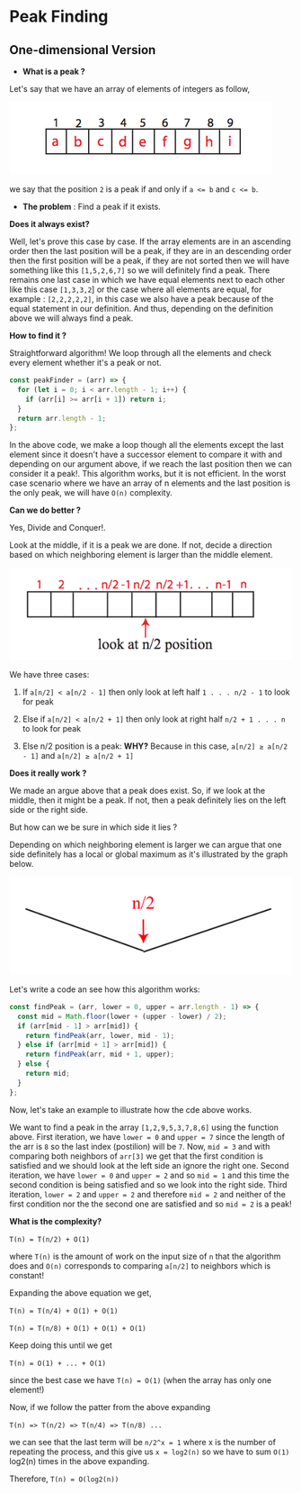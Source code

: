 # Peak Finding

## One-dimensional Version

- **What is a peak ?**

Let's say that we have an array of elements of integers as follow,

![array of elements](array-of-elements.png)

we say that the position `2` is a peak if and only if `a <= b` and `c <= b`.

- **The problem** : Find a peak if it exists.

**Does it always exist?**

Well, let's prove this case by case. If the array elements are in an ascending order then the last position will be a peak, if they are in an descending order then the first position will be a peak, if they are not sorted then we will have something like this `[1,5,2,6,7]` so we will definitely find a peak. There remains one last case in which we have equal elements next to each other like this case `[1,3,3,2`] or the case where all elements are equal, for example : `[2,2,2,2,2]`, in this case we also have a peak because of the equal statement in our definition. And thus, depending on the definition above we will always find a peak.

**How to find it ?**

Straightforward algorithm! We loop through all the elements and check every element whether it's a peak or not.

```js
const peakFinder = (arr) => {
  for (let i = 0; i < arr.length - 1; i++) {
    if (arr[i] >= arr[i + 1]) return i;
  }
  return arr.length - 1;
};
```

In the above code, we make a loop though all the elements except the last element since it doesn't have a successor element to compare it with and depending on our argument above, if we reach the last position then we can consider it a peak!.
This algorithm works, but it is not efficient. In the worst case scenario where we have an array of n elements and the last position is the only peak, we will have `O(n)` complexity.

**Can we do better ?**

Yes, Divide and Conquer!.

Look at the middle, if it is a peak we are done. If not, decide a direction based on which neighboring element is larger than the middle element.

![divide and conquer](divide-and-conquer.png)

We have three cases:

1. If `a[n/2] < a[n/2 - 1]` then only look at left half `1 . . . n/2 - 1` to look for peak

2. Else if `a[n/2] < a[n/2 + 1]` then only look at right half `n/2 + 1 . . . n` to look for peak

3. Else n/2 position is a peak: **WHY?** Because in this case, `a[n/2] ≥ a[n/2 - 1]` and `a[n/2] ≥ a[n/2 + 1]`

**Does it really work ?**

We made an argue above that a peak does exist. So, if we look at the middle, then it might be a peak. If not, then a peak definitely lies on the left side or the right side.

But how can we be sure in which side it lies ?

Depending on which neighboring element is larger we can argue that one side definitely has a local or global maximum as it's illustrated by the graph below.

![global maximum](global-maximum.png)

Let's write a code an see how this algorithm works:

```js
const findPeak = (arr, lower = 0, upper = arr.length - 1) => {
  const mid = Math.floor(lower + (upper - lower) / 2);
  if (arr[mid - 1] > arr[mid]) {
    return findPeak(arr, lower, mid - 1);
  } else if (arr[mid + 1] > arr[mid]) {
    return findPeak(arr, mid + 1, upper);
  } else {
    return mid;
  }
};
```

Now, let's take an example to illustrate how the cde above works.

We want to find a peak in the array `[1,2,9,5,3,7,8,6]` using the function above. First iteration, we have `lower = 0` and `upper = 7` since the length of the arr is `8` so the last index (postilion) will be `7`. Now, `mid = 3` and with comparing both neighbors of `arr[3]` we get that the first condition is satisfied and we should look at the left side an ignore the right one. Second iteration, we have `lower = 0` and `upper = 2` and so `mid = 1` and this time the second condition is being satisfied and so we look into the right side. Third iteration, `lower = 2` and `upper = 2` and therefore `mid = 2` and neither of the first condition nor the the second one are satisfied and so `mid = 2` is a peak!

**What is the complexity?**

`T(n) = T(n/2) + O(1)`

where `T(n)` is the amount of work on the input size of `n` that the algorithm does and `O(n)` corresponds to comparing `a[n/2]` to neighbors which is constant!

Expanding the above equation we get,

`T(n) = T(n/4) + O(1) + O(1)`

`T(n) = T(n/8) + O(1) + O(1) + O(1)`

Keep doing this until we get

`T(n) = O(1) + ... + O(1)`

since the best case we have `T(n) = O(1)` (when the array has only one element!)

Now, if we follow the patter from the above expanding

`T(n) => T(n/2) => T(n/4) => T(n/8) ...`

we can see that the last term will be `n/2^x = 1` where x is the number of repeating the process, and this give us `x = log2(n)` so we have to sum `O(1)` log2(n) times in the above expanding.

Therefore, `T(n) = O(log2(n))`
